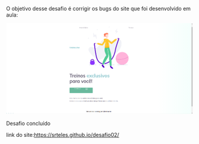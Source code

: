 O objetivo desse desafio é corrigir os bugs do 
site que foi desenvolvido em aula:

<img src="desafio.png" alt=" imagem do desafio">





Desafio concluído

link do site:https://srteles.github.io/desafio02/

